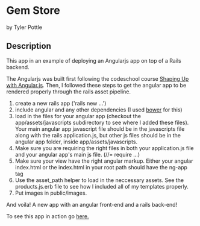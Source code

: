 # Gem Store

by Tyler Pottle

## Description

This app in an example of deploying an Angularjs app on top of a Rails
backend.

The Angularjs was built first following the codeschool course
[Shaping Up with Angular.js](https://www.codeschool.com/courses/shaping-up-with-angular-js).
Then, I followed these steps to get the angular app to be rendered properly
through the rails asset pipeline.

1. create a new rails app ('rails new ...')
2. include angular and any other dependencies (I used [bower](bower.io) for this)
3. load in the files for your angular app (checkout the app/assets/javascripts subdirectory to see where I added these files).  Your main angular app javascript file should be in the javascripts file along with the rails application.js, but other js files should be in the angular app folder, inside app/assets/javascripts.
4. Make sure you are requiring the right files in both your application.js file and your angular app's main js file.  (//= require ...)
5. Make sure your view have the right angular markup.  Either your angular index.html or the index.html in your root path should have the ng-app tag
6. Use the asset_path helper to load in the neccessary assets.  See the products.js.erb file to see how I included all of my templates properly.
7. Put images in public/images.

And voila!  A new app with an angular front-end and a rails back-end!


To see this app in action go [here.](tyler-gemstore.herokuapp.com)
